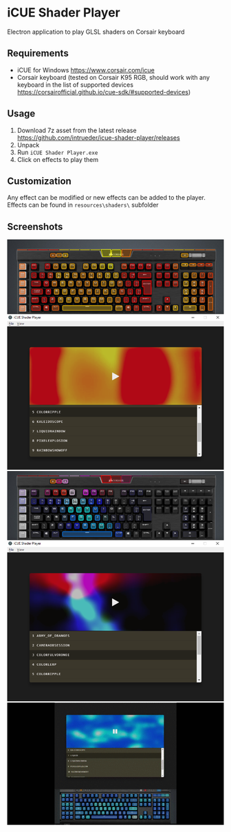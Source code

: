 # iCUE Shader Player
Electron application to play GLSL shaders on Corsair keyboard

## Requirements
- iCUE for Windows https://www.corsair.com/icue
- Corsair keyboard (tested on Corsair K95 RGB, should work with any keyboard in the list of supported devices https://corsairofficial.github.io/cue-sdk/#supported-devices)

## Usage

1. Download 7z asset from the latest release https://github.com/intrueder/icue-shader-player/releases
2. Unpack
3. Run `iCUE Shader Player.exe`
4. Click on effects to play them

## Customization
Any effect can be modified or new effects can be added to the player. Effects can be found in `resources\shaders\` subfolder

## Screenshots

<img src="screenshots/colorripple.png" width="600px"></img>
<img src="screenshots/colorfulvoronoi.png" width="600px"></img>
<img src="screenshots/playback.gif" width="600px"></img>
